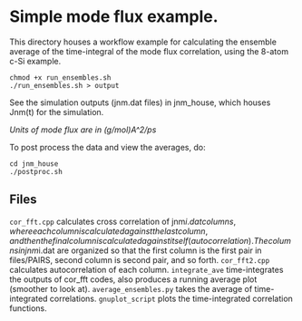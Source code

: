 # Simple mode flux example.

This directory houses a workflow example for calculating the ensemble average of the time-integral of the mode flux correlation, using the 8-atom c-Si example.

    chmod +x run_ensembles.sh
    ./run_ensembles.sh > output

See the simulation outputs (jnm.dat files) in jnm_house, which houses Jnm(t) for the simulation.

*Units of mode flux are in (g/mol)A^2/ps*

To post process the data and view the averages, do:

    cd jnm_house
    ./postproc.sh

## Files

`cor_fft.cpp` calculates cross correlation of jnm$i.dat columns, where each column is calculated against the last column, and then the final column is calculated against itself (autocorrelation). The columns in jnm$i.dat are organized so that the first column is the first pair in files/PAIRS, second column is second pair, and so forth.
`cor_fft2.cpp` calculates autocorrelation of each column.
`integrate_ave` time-integrates the outputs of cor_fft codes, also produces a running average plot (smoother to look at).
`average_ensembles.py` takes the average of time-integrated correlations.
`gnuplot_script` plots the time-integrated correlation functions.

